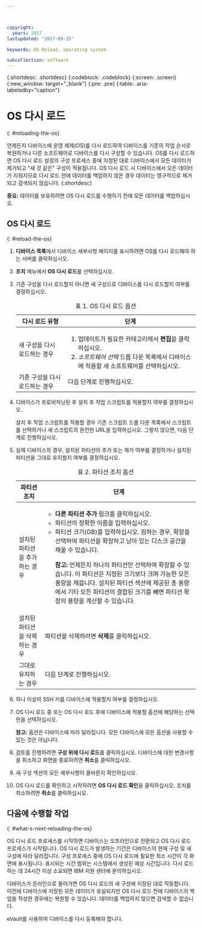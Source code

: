 ```yaml
---



copyright:
  years: 2017
lastupdated: "2017-09-25"

keywords: OS Reload, operating system

subcollection: software
---
```


{:shortdesc: .shortdesc}
{:codeblock: .codeblock}
{:screen: .screen}
{:new_window: target="_blank"}
{:pre: .pre}
{:table: .aria-labeledby="caption"}

#  OS 다시 로드
{: #reloading-the-os}

언제든지 디바이스에 운영 체제(OS)를 다시 로드하여 디바이스를 기존의 작업 순서로 복원하거나 다른 소프트웨어로 디바이스를 다시 구성할 수 있습니다. OS를 다시 로드하면 OS 다시 로드 설정의 구성 프로세스 중에 지정된 대로 디바이스에서 모든 데이터가 제거되고 "새 것 같은" 구성이 적용됩니다. OS 다시 로드 시 디바이스에서 모든 데이터가 지워지므로 다시 로드 전에 데이터를 백업하지 않은 경우 데이터는 영구적으로 제거되고 검색되지 않습니다.
{:shortdesc}

**중요:** 데이터를 보유하려면 OS 다시 로드를 수행하기 전에 모든 데이터를 백업하십시오.

## OS 다시 로드
{: #reload-the-os}

1. **디바이스 목록**에서 디바이스 세부사항 페이지를 표시하려면 OS를 다시 로드해야 하는 서버를 클릭하십시오.
2. **조치** 메뉴에서 **OS 다시 로드**를 선택하십시오.
3. 기존 구성을 다시 로드할지 아니면 새 구성으로 디바이스를 다시 로드할지 여부를 결정하십시오.

   <table>
   <CAPTION>표 1. OS 다시 로드 옵션</CAPTION>
   <THEAD>
   <TR>
   <th>다시 로드 유형</th>
   <th>단계</th>
   </TR>
   </THEAD>
   <TBODY>
   <tr>
   <td>새 구성을 다시 로드하는 경우</td>
   <td>
   <ol>
   <li>업데이트가 필요한 카테고리에서 <b>편집</b>을 클릭하십시오.</li>
   <li><i>소프트웨어 선택</i> 드롭 다운 목록에서 디바이스에 적용할 새 소프트웨어를 선택하십시오.</li>
   </ol>
   </td>
   </tr>
   <tr>
   <td>기존 구성을 다시 로드하는 경우</td>
   <td>다음 단계로 진행하십시오.</td>
   </tr>
   </TBODY>
   </table>

4. 디바이스가 프로비저닝된 후 설치 후 작업 스크립트를 적용할지 여부를 결정하십시오.

   설치 후 작업 스크립트를 적용할 경우 기존 스크립트 드롭 다운 목록에서 스크립트를 선택하거나 새 스크립트의 완전한 URL을 입력하십시오.  그렇지 않으면, 다음 단계로 진행하십시오.

5. 실제 디바이스의 경우, 설치된 파티션의 추가 또는 제거 여부를 결정하거나 설치된 파티션을 그대로 유지할지 여부를 결정하십시오.

   <table>
   <CAPTION>표 2. 파티션 조치 옵션</CAPTION>
   <THEAD>
   <TR>
   <th>파티션 조치</th>
   <th>단계</th>
   </TR>
   </THEAD>
   <TBODY>
   <tr>
   <td>설치된 파티션을 추가하는 경우</td>
   <td>
   <ul>
   <li><b>다른 파티션 추가</b> 링크를 클릭하십시오.</li>
   <li>파티션의 정확한 이름을 입력하십시오.</li>
   <li>파티션 크기(GB)를 입력하십시오. 원하는 경우, 확장을 선택하여 파티션을 확장하고 남아 있는 디스크 공간을 채울 수 있습니다.
   <p><b>참고:</b> 언제든지 하나의 파티션만 선택하여 확장할 수 있습니다. 이 파티션은 지정된 크기보다 크며 가능한 모든 용량을 채웁니다. 설치된 파티션 섹션에 제공된 총 용량에서 기타 모든 파티션의 결합된 크기를 빼면 파티션 확장의 용량을 계산할 수 있습니다.</p>
   </li>
   </ul>
   </td>
   </tr>
   <tr>
   <td>설치된 파티션을 삭제하는 경우</td>
   <td>파티션을 삭제하려면 <b>삭제</b>를 클릭하십시오.</td>
   </tr>
   <tr>
   <td>그대로 유지하는 경우</td>
   <td>다음 단계로 진행하십시오.</td>
   </tr>
   </TBODY>
   </table>

6. 하나 이상의 SSH 키를 디바이스에 적용할지 여부를 결정하십시오.

7. OS 다시 로드 중 또는 OS 다시 로드 후에 디바이스에 적용할 옵션에 해당하는 선택란을 선택하십시오.

   **참고:** 옵션은 디바이스에 따라 달라집니다. 모든 디바이스에 모든 옵션을 사용할 수 있는 것은 아닙니다.

8. 검토를 진행하려면 **구성 위에 다시 로드**를 클릭하십시오. 디바이스에 대한 변경사항을 취소하고 화면을 종료하려면 **취소**를 클릭하십시오.

9. 새 구성 섹션의 모든 세부사항이 올바른지 확인하십시오.  

10. OS 다시 로드를 확인하고 시작하려면 **OS 다시 로드 확인**을 클릭하십시오. 조치를 취소하려면 **취소**를 클릭하십시오.

## 다음에 수행할 작업
{: #what-s-next-reloading-the-os}

OS 다시 로드 프로세스를 시작하면 디바이스는 오프라인으로 전환되고 OS 다시 로드 프로세스가 시작됩니다.
OS 다시 로드가 발생하는 기간은 디바이스의 현재 구성 및 새 구성에 따라 달라집니다.
구성 프로세스 중에 OS 다시 로드에 필요한 최소 시간이 각 화면에 표시됩니다.
표시되는 시간 범위는 시스템에서 생성된 예상 시간입니다. 다시 로드하는 데 24시간 이상 소요되면 IBM 지원 센터에 문의하십시오.

디바이스가 온라인으로 돌아가면 OS 다시 로드의 새 구성에 지정된 대로 작동합니다. 이전에 디바이스에 저장된 모든 데이터가 유실되지만 OS 다시 로드 전에 디바이스의 백업을 작성한 경우에는 복원할 수 있습니다. 데이터를 백업하지 않으면 검색할 수 없습니다.

eVault를 사용하여 디바이스를 다시 등록해야 합니다. 
